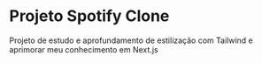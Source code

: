 # Projeto Spotify Clone
Projeto de estudo e aprofundamento de estilização com Tailwind e aprimorar meu conhecimento em Next.js
